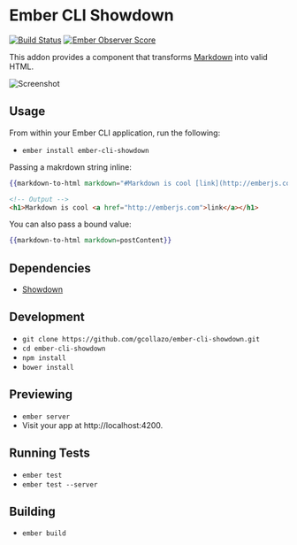 # Ember CLI Showdown

[![Build Status](https://travis-ci.org/gcollazo/ember-cli-showdown.svg?branch=master)](https://travis-ci.org/gcollazo/ember-cli-showdown) [![Ember Observer Score](http://emberobserver.com/badges/ember-cli-showdown.svg)](http://emberobserver.com/addons/ember-cli-showdown)

This addon provides a component that transforms [Markdown](http://en.wikipedia.org/wiki/Markdown) into valid HTML.

![Screenshot](http://x.gcollazo.com/GS2zhpEpde.gif)

## Usage
From within your Ember CLI application, run the following:

- `ember install ember-cli-showdown`

Passing a makrdown string inline:

```handlebars
{{markdown-to-html markdown="#Markdown is cool [link](http://emberjs.com)"}}
```

```html
<!-- Output -->
<h1>Markdown is cool <a href="http://emberjs.com">link</a></h1>
```

You can also pass a bound value:

```handlebars
{{markdown-to-html markdown=postContent}}
```

## Dependencies
* [Showdown](https://github.com/showdownjs/showdown)

## Development

* `git clone https://github.com/gcollazo/ember-cli-showdown.git`
* `cd ember-cli-showdown`
* `npm install`
* `bower install`

## Previewing

* `ember server`
* Visit your app at http://localhost:4200.

## Running Tests

* `ember test`
* `ember test --server`

## Building

* `ember build`
